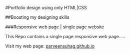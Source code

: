 #Portfolio design using only HTML|CSS

##Boosting my designing skills

###Responsive web page | single page website

This Repo contains a single page responsive web page.....

Visit my web page:   [parveensuhag.github.io](http://parveensuhag.github.io/)
